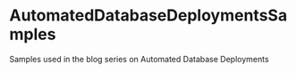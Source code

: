# AutomatedDatabaseDeploymentsSamples
Samples used in the blog series on Automated Database Deployments
